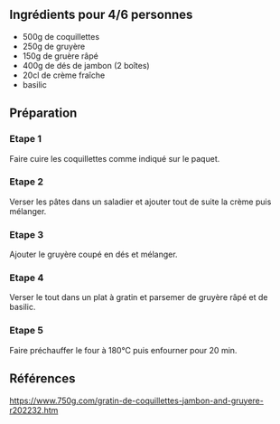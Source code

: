 ## Ingrédients pour 4/6 personnes

- 500g de coquillettes
- 250g de gruyère
- 150g de gruère râpé
- 400g de dés de jambon (2 boîtes)
- 20cl de crème fraîche
- basilic

## Préparation

### Etape 1

Faire cuire les coquillettes comme indiqué sur le paquet.

### Etape 2

Verser les pâtes dans un saladier et ajouter tout de suite la crème puis mélanger.

### Etape 3

Ajouter le gruyère coupé en dés et mélanger.

### Etape 4

Verser le tout dans un plat à gratin et parsemer de gruyère râpé et de basilic.

### Etape 5

Faire préchauffer le four à 180°C puis enfourner pour 20 min.

## Références

https://www.750g.com/gratin-de-coquillettes-jambon-and-gruyere-r202232.htm
